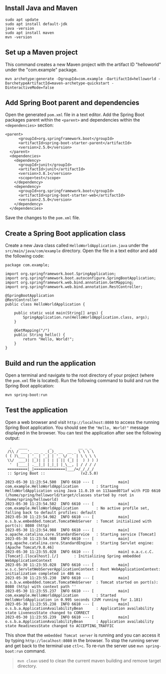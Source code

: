 ## Install Java and Maven
```
sudo apt update
sudo apt install default-jdk
java -version
sudo apt install maven
mvn -version
```
## Set up a Maven project
This command creates a new Maven project with the artifact ID "helloworld" under the "com.example" package.
```
mvn archetype:generate -DgroupId=com.example -DartifactId=helloworld -DarchetypeArtifactId=maven-archetype-quickstart -DinteractiveMode=false
```
## Add Spring Boot parent and dependencies
Open the generated `pom.xml` file in a text editor. Add the Spring Boot packages parent within the `<parent>` and dependencies within the `<dependencies>` section:
```
<parent>
      <groupId>org.springframework.boot</groupId>
      <artifactId>spring-boot-starter-parent</artifactId>
      <version>2.5.0</version>
  </parent>
  <dependencies>
    <dependency>
      <groupId>junit</groupId>
      <artifactId>junit</artifactId>
      <version>3.8.1</version>
      <scope>test</scope>
    </dependency>
    <dependency>
      <groupId>org.springframework.boot</groupId>
      <artifactId>spring-boot-starter-web</artifactId>
      <version>2.5.0</version>
    </dependency>
  </dependencies>
```
Save the changes to the `pom.xml` file.
## Create a Spring Boot application class
Create a new Java class called `HelloWorldApplication.java` under the `src/main/java/com/example` directory. Open the file in a text editor and add the following code:
```
package com.example;

import org.springframework.boot.SpringApplication;
import org.springframework.boot.autoconfigure.SpringBootApplication;
import org.springframework.web.bind.annotation.GetMapping;
import org.springframework.web.bind.annotation.RestController;

@SpringBootApplication
@RestController
public class HelloWorldApplication {

    public static void main(String[] args) {
        SpringApplication.run(HelloWorldApplication.class, args);
    }

    @GetMapping("/")
    public String hello() {
        return "Hello, World!";
    }
}
```
## Build and run the application
Open a terminal and navigate to the root directory of your project (where the `pom.xml` file is located). Run the following command to build and run the Spring Boot application:
```
mvn spring-boot:run
```
## Test the application
Open a web browser and visit `http://localhost:8080` to access the running Spring Boot application. You should see the `"Hello, World!"` message displayed in the browser.
You can test the application after see the following output:
```
  .   ____          _            __ _ _
 /\\ / ___'_ __ _ _(_)_ __  __ _ \ \ \ \
( ( )\___ | '_ | '_| | '_ \/ _` | \ \ \ \
 \\/  ___)| |_)| | | | | || (_| |  ) ) ) )
  '  |____| .__|_| |_|_| |_\__, | / / / /
 =========|_|==============|___/=/_/_/_/
 :: Spring Boot ::                (v2.5.0)

2023-05-30 11:23:54.500  INFO 6610 --- [           main] com.example.HelloWorldApplication        : Starting HelloWorldApplication using Java 11.0.19 on 113aaed071af with PID 6610 (/home/spring/helloworld/target/classes started by root in /home/spring/helloworld)
2023-05-30 11:23:54.502  INFO 6610 --- [           main] com.example.HelloWorldApplication        : No active profile set, falling back to default profiles: default
2023-05-30 11:23:54.982  INFO 6610 --- [           main] o.s.b.w.embedded.tomcat.TomcatWebServer  : Tomcat initialized with port(s): 8080 (http)
2023-05-30 11:23:54.988  INFO 6610 --- [           main] o.apache.catalina.core.StandardService   : Starting service [Tomcat]
2023-05-30 11:23:54.988  INFO 6610 --- [           main] org.apache.catalina.core.StandardEngine  : Starting Servlet engine: [Apache Tomcat/9.0.46]
2023-05-30 11:23:55.028  INFO 6610 --- [           main] o.a.c.c.C.[Tomcat].[localhost].[/]       : Initializing Spring embedded WebApplicationContext
2023-05-30 11:23:55.028  INFO 6610 --- [           main] w.s.c.ServletWebServerApplicationContext : Root WebApplicationContext: initialization completed in 486 ms
2023-05-30 11:23:55.230  INFO 6610 --- [           main] o.s.b.w.embedded.tomcat.TomcatWebServer  : Tomcat started on port(s): 8080 (http) with context path ''
2023-05-30 11:23:55.237  INFO 6610 --- [           main] com.example.HelloWorldApplication        : Started HelloWorldApplication in 0.995 seconds (JVM running for 1.181)
2023-05-30 11:23:55.238  INFO 6610 --- [           main] o.s.b.a.ApplicationAvailabilityBean      : Application availability state LivenessState changed to CORRECT
2023-05-30 11:23:55.239  INFO 6610 --- [           main] o.s.b.a.ApplicationAvailabilityBean      : Application availability state ReadinessState changed to ACCEPTING_TRAFFIC
```
This show that the `embedded Tomcat server` is running and you can access it by typing `http://localhost:8080` in the browser. To stop the running server and get back to the terminal use `ctl+c`. To re-run the server use `mvn spring-boot:run` command.
> `mvn clean` used to clean the current maven building and remove target directory. 
